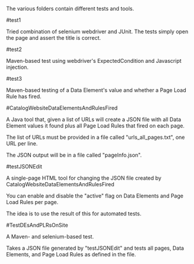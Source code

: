 The various folders contain different tests and tools.

#test1

Tried combination of selenium webdriver and JUnit. The tests simply open the page and assert the title is correct.

#test2

Maven-based test using webdriver's ExpectedCondition and Javascript injection.

#test3

Maven-based testing of a Data Element's value and whether a Page Load Rule has fired.

#CatalogWebsiteDataElementsAndRulesFired

A Java tool that, given a list of URLs will create a JSON file with all Data Element values it found plus all Page Load Rules that fired on each page.

The list of URLs must be provided in a file called "urls_all_pages.txt", one URL per line.

The JSON output will be in a file called "pageInfo.json".

#testJSONEdit

A single-page HTML tool for changing the JSON file created by CatalogWebsiteDataElementsAndRulesFired

You can enable and disable the "active" flag on Data Elements and Page Load Rules per page.

The idea is to use the result of this for automated tests.

#TestDEsAndPLRsOnSite

A Maven- and selenium-based test.

Takes a JSON file generated by "testJSONEdit" and tests all pages, Data Elements, and Page Load Rules as defined in the file.
